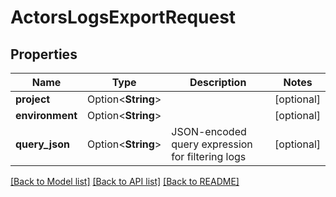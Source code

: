 # ActorsLogsExportRequest

## Properties

Name | Type | Description | Notes
------------ | ------------- | ------------- | -------------
**project** | Option<**String**> |  | [optional]
**environment** | Option<**String**> |  | [optional]
**query_json** | Option<**String**> | JSON-encoded query expression for filtering logs | [optional]

[[Back to Model list]](../README.md#documentation-for-models) [[Back to API list]](../README.md#documentation-for-api-endpoints) [[Back to README]](../README.md)


